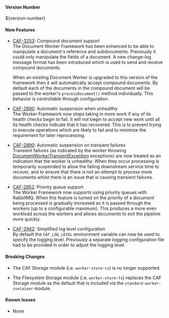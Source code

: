 #### Version Number
${version-number}

#### New Features
 - [CAF-3253](https://jira.autonomy.com/browse/CAF-3253): Compound document support  
    The Document Worker Framework has been enhanced to be able to manipulate a document's reference and subdocuments.  Previously it could only manipulate the fields of a document.  A new change-log message format has been introduced which is used to send and receive compound documents.

    When an existing Document Worker is upgraded to this version of the framework then it will automatically accept compound documents.  By default each of the documents in the compound document will be passed to the worker's `processDocument()` method individually.  This behavior is controllable through configuration.

 - [CAF-2890](https://jira.autonomy.com/browse/CAF-2890): Automatic suspension when unhealthy  
    The Worker Framework now stops taking in more work if any of its health checks begin to fail.  It will not begin to accept new work until all its health checks indicate that it has recovered.  This is to prevent trying to execute operations which are likely to fail and to minimize the requirement for later reprocessing.

 - [CAF-2890](https://jira.autonomy.com/browse/CAF-2890): Automatic suspension on transient failures  
    Transient failures (as indicated by the worker throwing [DocumentWorkerTransientException](https://cafdataprocessing.github.io/data-processing-service/pages/en-us/Creating_an_Action/apidocs/com/hpe/caf/worker/document/exceptions/DocumentWorkerTransientException.html) exceptions) are now treated as an indication that the worker is unhealthy.  When they occur processing is temporarily suspended to allow the failing downstream service time to recover, and to ensure that there is not an attempt to process more documents whilst there is an issue that is causing transient failures.

 - [CAF-2952](https://jira.autonomy.com/browse/CAF-2952): Priority queue support  
    The Worker Framework now supports using priority queues with RabbitMQ.  When this feature is turned on the priority of a document being processed is gradually increased as it is passed through the workers (up to a configurable maximum).  This produces a more even workload across the workers and allows documents to exit the pipeline more quickly.

 - [CAF-2942](https://jira.autonomy.com/browse/CAF-2942): Simplified log level configuration  
    By default the `CAF_LOG_LEVEL` environment variable can now be used to specify the logging level.  Previously a separate logging configuration file had to be provided in order to adjust the logging level.

#### Breaking Changes
 - The CAF Storage module (i.e. `worker-store-cs`) is no longer supported.

 - The Filesystem Storage module (i.e. `worker-store-fs`) replaces the CAF Storage module as the default that is included via the `standard-worker-container` module.

#### Known Issues
 - None
